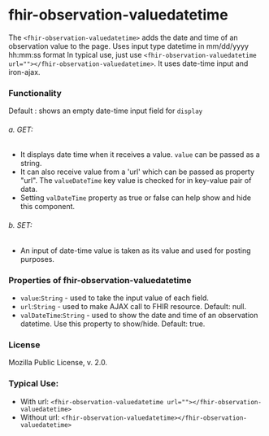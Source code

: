 # fhir-observation-valuedatetime

The `<fhir-observation-valuedatetime>` adds the date and time  of an observation value to the page. Uses input type datetime in mm/dd/yyyy hh:mm:ss format
 In typical use, just use `<fhir-observation-valuedatetime url=""></fhir-observation-valuedatetime>`. It uses date-time input and iron-ajax.

### Functionality
  Default : shows an empty date-time input field for `display`
 ###### a. GET:
 * It displays date time when it receives a value. `value` can be passed as a string.
 * It can also receive value from a 'url' which can be passed as property "url". The `valueDateTime` key value is checked for  in key-value pair of data.
 * Setting `valDateTime` property as  true or false can help show and hide this component.

 ###### b. SET:
 * An input of date-time value is taken as its value and used for posting purposes.

### Properties of fhir-observation-valuedatetime
 * `value`:`String` - used to take the input value of each field.
 * `url`:`String` - used to make AJAX call to FHIR resource. Default: null.
 * `valDateTime`:`String` - used to show the date and time of an observation datetime. Use this property to show/hide. Default: true.
 ### License
 Mozilla Public License, v. 2.0.
 
 ### Typical Use:
 * With url:
 `<fhir-observation-valuedatetime url=""></fhir-observation-valuedatetime>`
 * Without url:
  `<fhir-observation-valuedatetime></fhir-observation-valuedatetime>`
